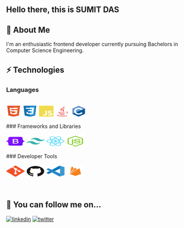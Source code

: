 ## Hello there, this is **SUMIT DAS**

## 🚀 About Me
I'm an enthusiastic frontend developer currently pursuing Bachelors in Computer Science Engineering.
<br>

## ⚡ Technologies
### Languages
<div style="display: inline_block"><br>
  <img align="center" alt="sumit-HTML" height="30" width="40" src="https://raw.githubusercontent.com/devicons/devicon/master/icons/html5/html5-original.svg">
  <img align="center" alt="sumit-CSS" height="30" width="40" src="https://raw.githubusercontent.com/devicons/devicon/master/icons/css3/css3-original.svg">
  <img align="center" alt="sumit-Js" height="30" width="40" src="https://raw.githubusercontent.com/devicons/devicon/master/icons/javascript/javascript-plain.svg">
<img align="center" alt="sumit-Java" height="30" width="40" src="https://raw.githubusercontent.com/devicons/devicon/master/icons/java/java-plain.svg">
  <img align="center" alt="sd-C" height="30" width="40" src="https://github.com/devicons/devicon/blob/master/icons/c/c-original.svg">

</div>
<br>
### Frameworks and Libraries
<div style style="display: inline_block"><br>
    <img align="center" alt="sd" height="30" width="50" src="https://github.com/devicons/devicon/blob/master/icons/bootstrap/bootstrap-original.svg">
    <img align="center" alt="sd" height="30" width="50" src="https://github.com/devicons/devicon/blob/master/icons/tailwindcss/tailwindcss-plain.svg"> 
    <img align="center" alt="sd" height="30" width="50" src="https://github.com/devicons/devicon/blob/master/icons/react/react-original.svg">
    <img align="center" alt="sd" height="30" width="50" src="https://github.com/devicons/devicon/blob/master/icons/nodejs/nodejs-plain.svg">   
</div>
<br>
### Developer Tools
<div style style="display: inline_block"><br>
    <img align="center" alt="sd" height="30" width="50" src="https://github.com/devicons/devicon/blob/master/icons/git/git-original.svg">   
    <img align="center" alt="sd" height="30" width="50" src="https://github.com/devicons/devicon/blob/master/icons/github/github-original.svg">
    <img align="center" alt="sd" height="30" width="50" src="https://github.com/devicons/devicon/blob/master/icons/vscode/vscode-original.svg">
    <img align="center" alt="sd" height="30" width="50" src="https://github.com/devicons/devicon/blob/master/icons/firebase/firebase-plain.svg">   
</div>
<br>

</div>
</div>
</div>
<br>

## 🔗 You can follow me on...
[![linkedin](https://img.shields.io/badge/linkedin-0A66C2?style=for-the-badge&logo=linkedin&logoColor=white)](https://www.linkedin.com/in/sumit-das-a661b01ba/)
[![twitter](https://img.shields.io/badge/twitter-1DA1F2?style=for-the-badge&logo=twitter&logoColor=white)](https://twitter.com/sumitdas0849)
